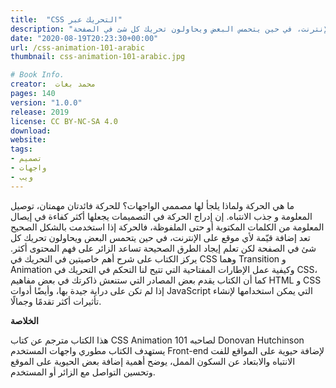 ```yaml
---
title:  "CSS التحريك عبر"
description: "ما هي الحركة ولماذا يلجأ لها مصممي الواجهات؟ للحركة فائدتان مهمتان، توصيل المعلومة و جذب الانتباه. إن إدراج الحركة في التصميمات يجعلها أكثر كفاءة في إيصال المعلومة من الكلمات المكتوبة أو حتى الملفوظة، فالحركة إذا استخدمت بالشكل الصحيح تعد إضافة قيّمة لأي موقع على الإنترنت، في حين يتحمس البعض ويحاولون تحريك كل شئ في الصفحة..."
date: "2020-08-19T20:23:30+00:00"
url: /css-animation-101-arabic
thumbnail: css-animation-101-arabic.jpg

# Book Info.
creator:  محمد بغات
pages: 140
version: "1.0.0"
release: 2019
license: CC BY-NC-SA 4.0
download:
website:
tags:
- تصميم
- واجهات
- ويب
---
```


ما هي الحركة ولماذا يلجأ لها مصممي الواجهات؟ للحركة فائدتان مهمتان، توصيل المعلومة و جذب الانتباه. إن إدراج الحركة في التصميمات يجعلها أكثر كفاءة في إيصال المعلومة من الكلمات المكتوبة أو حتى الملفوظة، فالحركة إذا استخدمت بالشكل الصحيح تعد إضافة قيّمة لأي موقع على الإنترنت، في حين يتحمس البعض ويحاولون تحريك كل شئ في الصفحة لكن تعلم إيجاد الطرق الصحيحة تساعد الزائر على فهم المحتوى أكثر.
يركز الكتاب على شرح أهم خاصيتين في التحريك في CSS وهما ‫‪Transition‬‬ و Animation ‬‬وكيفية عمل الإطارات المفتاحية التي تتيح لنا التحكم في التحريك في CSS، كما أن الكتاب يقدم بعض المصادر التي ستنعش ذاكرتك في بعض مفاهيم HTML و CSS إذا لم تكن على دراية جيدة بها، وأيضًا أدوات JavaScript التي يمكن استخدامها لإنشاء تأثيرات أكثر تقدمًا وجمالًا.

**الخلاصة**

هذا الكتاب مترجم عن كتاب CSS‬‬ ‫‪Animation‬‬ ‫‪101‬‬ لصاحبه Donovan Hutchinson يستهدف الكتاب مطوري واجهات المستخدم Front-end لإضافة حيوية على المواقع للفت الانتباه والابتعاد عن السكون الممل، يوضح أهمية إضافة بعض الحيوية على الموقع وتحسين التواصل مع الزائر أو المستخدم.
